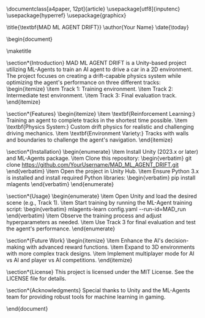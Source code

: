 \documentclass[a4paper, 12pt]{article}
\usepackage[utf8]{inputenc}
\usepackage{hyperref}
\usepackage{graphicx}

\title{\textbf{MAD ML AGENT DRIFT}}
\author{Your Name}
\date{\today}

\begin{document}

\maketitle

\section*{Introduction}
MAD ML AGENT DRIFT is a Unity-based project utilizing ML-Agents to train an AI agent to drive a car in a 2D environment. The project focuses on creating a drift-capable physics system while optimizing the agent's performance on three different tracks: 
\begin{itemize}
    \item Track 1: Training environment.
    \item Track 2: Intermediate test environment.
    \item Track 3: Final evaluation track.
\end{itemize}

\section*{Features}
\begin{itemize}
    \item \textbf{Reinforcement Learning:} Training an agent to complete tracks in the shortest time possible.
    \item \textbf{Physics System:} Custom drift physics for realistic and challenging driving mechanics.
    \item \textbf{Environment Variety:} Tracks with walls and boundaries to challenge the agent's navigation.
\end{itemize}

\section*{Installation}
\begin{enumerate}
    \item Install Unity (2023.x or later) and ML-Agents package.
    \item Clone this repository:
    \begin{verbatim}
    git clone https://github.com/YourUsername/MAD_ML_AGENT_DRIFT.git
    \end{verbatim}
    \item Open the project in Unity Hub.
    \item Ensure Python 3.x is installed and install required Python libraries:
    \begin{verbatim}
    pip install mlagents
    \end{verbatim}
\end{enumerate}

\section*{Usage}
\begin{enumerate}
    \item Open Unity and load the desired scene (e.g., Track 1).
    \item Start training by running the ML-Agent training script:
    \begin{verbatim}
    mlagents-learn config.yaml --run-id=MAD_run
    \end{verbatim}
    \item Observe the training process and adjust hyperparameters as needed.
    \item Use Track 3 for final evaluation and test the agent's performance.
\end{enumerate}

\section*{Future Work}
\begin{itemize}
    \item Enhance the AI's decision-making with advanced reward functions.
    \item Expand to 3D environments with more complex track designs.
    \item Implement multiplayer mode for AI vs AI and player vs AI competitions.
\end{itemize}

\section*{License}
This project is licensed under the MIT License. See the LICENSE file for details.

\section*{Acknowledgments}
Special thanks to Unity and the ML-Agents team for providing robust tools for machine learning in gaming.

\end{document}
